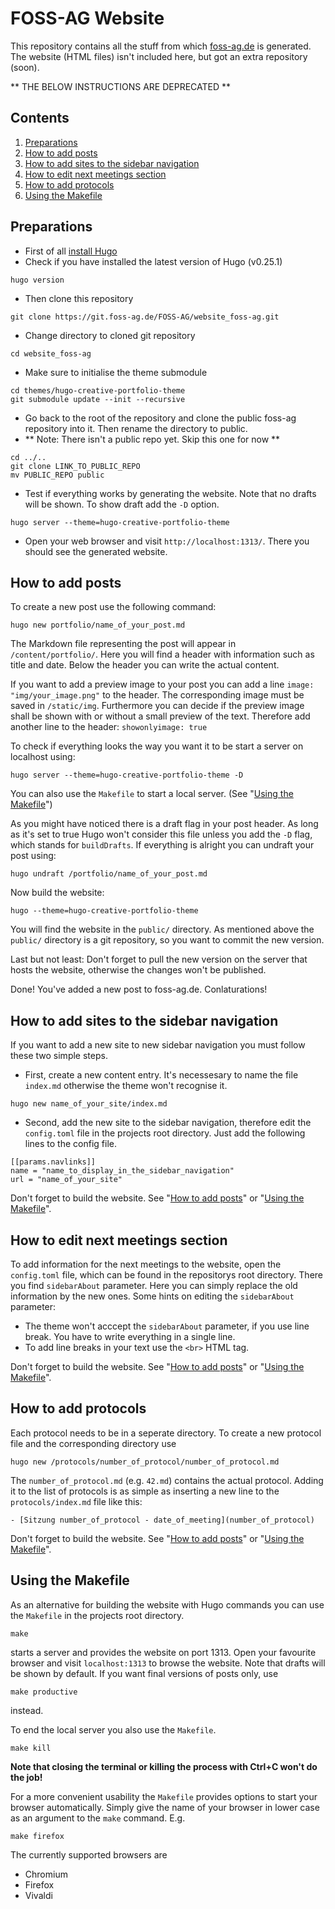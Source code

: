 # FOSS-AG Website
This repository contains all the stuff from which [foss-ag.de](https://foss-ag.de) is generated. The website (HTML files) isn't included here, but got an extra repository (soon).

** THE BELOW INSTRUCTIONS ARE DEPRECATED **

## Contents
1. [Preparations](#preparations)
2. [How to add posts](#how-to-add-posts)
3. [How to add sites to the sidebar navigation](#how-to-add-sites-to-the-sidebar-navigation)
4. [How to edit next meetings section](#how-to-edit-next-meetings-section)
5. [How to add protocols](#how-to-add-protocols)
6. [Using the Makefile](#using-the-makefile)

## Preparations
- First of all [install Hugo](https://gohugo.io/overview/installing/)
- Check if you have installed the latest version of Hugo (v0.25.1)
```
hugo version
```

- Then clone this repository
```
git clone https://git.foss-ag.de/FOSS-AG/website_foss-ag.git
```

- Change directory to cloned git repository
```
cd website_foss-ag
```

- Make sure to initialise the theme submodule
```
cd themes/hugo-creative-portfolio-theme
git submodule update --init --recursive
```

- Go back to the root of the repository and clone the public foss-ag repository into it. Then rename the directory to public.
- ** Note: There isn't a public repo yet. Skip this one for now **
```
cd ../..
git clone LINK_TO_PUBLIC_REPO
mv PUBLIC_REPO public
```

- Test if everything works by generating the website. Note that no drafts will be shown. To show draft add the `-D` option.
```
hugo server --theme=hugo-creative-portfolio-theme
```

- Open your web browser and visit `http://localhost:1313/`. There you should see the generated website.

## How to add posts
To create a new post use the following command:
```
hugo new portfolio/name_of_your_post.md
```
The Markdown file representing the post will appear in `/content/portfolio/`. Here you will find a header with information such as title and date. Below the header you can write the actual content.

If you want to add a preview image to your post you can add a line `image: "img/your_image.png"` to the header. The corresponding image must be saved in `/static/img`. Furthermore you can decide if the preview image shall be shown with or without a small preview of the text. Therefore add another line to the header: `showonlyimage: true`

To check if everything looks the way you want it to be start a server on localhost using:

```
hugo server --theme=hugo-creative-portfolio-theme -D
```

You can also use the `Makefile` to start a local server. (See "[Using the Makefile](#using-the-makefile)")

As you might have noticed there is a draft flag in your post header. As long as it's set to true Hugo won't consider this file unless you add the `-D` flag, which stands for `buildDrafts`. If everything is alright you can undraft your post using:

```
hugo undraft /portfolio/name_of_your_post.md
```

Now build the website:

```
hugo --theme=hugo-creative-portfolio-theme
```

You will find the website in the `public/` directory. As mentioned above the `public/` directory is a git repository, so you want to commit the new version.

Last but not least: Don't forget to pull the new version on the server that hosts the website, otherwise the changes won't be published.

Done! You've added a new post to foss-ag.de. Conlaturations!

## How to add sites to the sidebar navigation
If you want to add a new site to new sidebar navigation you must follow these two simple steps.

- First, create a new content entry. It's necessesary to name the file `index.md` otherwise the theme won't recognise it.
```
hugo new name_of_your_site/index.md
```

- Second, add the new site to the sidebar navigation, therefore edit the `config.toml` file in the projects root directory. Just add the following lines to the config file.

```
[[params.navlinks]]
name = "name_to_display_in_the_sidebar_navigation"
url = "name_of_your_site"
```

Don't forget to build the website. See "[How to add posts](#how-to-add-posts)" or "[Using the Makefile](#using-the-makefile)".

## How to edit next meetings section
To add information for the next meetings to the website, open the `config.toml` file, which can be found in the repositorys root directory.
There you find `sidebarAbout` parameter. Here you can simply replace the old information by the new ones.
Some hints on editing the `sidebarAbout` parameter:

- The theme won't acccept the `sidebarAbout` parameter, if you use line break. You have to write everything in a single line.
- To add line breaks in your text use the `<br>` HTML tag.

Don't forget to build the website. See "[How to add posts](#how-to-add-posts)" or "[Using the Makefile](#using-the-makefile)".

## How to add protocols
Each protocol needs to be in a seperate directory. To create a new protocol file and the corresponding directory use
```
hugo new /protocols/number_of_protocol/number_of_protocol.md
```

The `number_of_protocol.md` (e.g. `42.md`) contains the actual protocol. Adding it to the list of protocols is as simple as inserting a new line to the `protocols/index.md` file like this:
```
- [Sitzung number_of_protocol - date_of_meeting](number_of_protocol)
```

Don't forget to build the website. See "[How to add posts](#how-to-add-posts)" or "[Using the Makefile](#using-the-makefile)".

## Using the Makefile
As an alternative for building the website with Hugo commands you can use the `Makefile` in the projects root directory.
```
make
```
starts a server and provides the website on port 1313. Open your favourite browser and visit `localhost:1313` to browse the website. Note that drafts will be shown by default. If you want final versions of posts only, use
```
make productive
```
instead.

To end the local server you also use the `Makefile`.
```
make kill
```

**Note that closing the terminal or killing the process with Ctrl+C won't do the job!**

For a more convenient usability the `Makefile` provides options to start your browser automatically. Simply give the name of your browser in lower case as an argument to the `make` command. E.g.
```
make firefox
```

The currently supported browsers are
- Chromium
- Firefox
- Vivaldi
